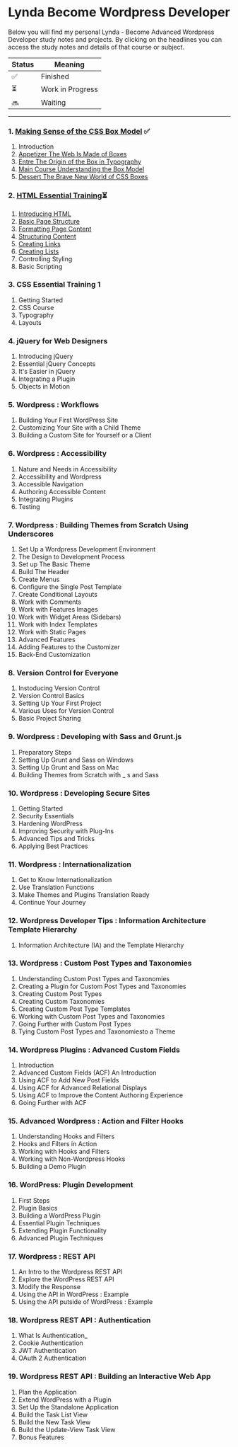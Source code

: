 # Lynda Become Wordpress Developer
Below you will find my personal Lynda - Become Advanced Wordpress Developer study notes and projects. By clicking on the headlines you can access the study notes and details of that course or subject.

| Status | Meaning |
|--|--|
| ✅ | Finished |
| ⏳| Work in Progress |
| 🔜 | Waiting |

-----------------

### 1. [Making Sense of the CSS Box Model](https://github.com/hevalhazalkurt/Learn_Code_Study_Notes/tree/master/Lynda/Become_Wordpress_Developer_path/1_Making_Sense_of_the_CSS_Box_Model) ✅
01. Introduction
02. [Appetizer The Web Is Made of Boxes](https://github.com/hevalhazalkurt/Learn_Code_Study_Notes/blob/master/Lynda/Become_Wordpress_Developer_path/1_Making_Sense_of_the_CSS_Box_Model/02_Appetizer_The_Web_Is_Made_of_Boxes/02_Appetizer_The_Web_Is_Made_of_Boxes.md)
03. [Entre The Origin of the Box in Typography](https://github.com/hevalhazalkurt/Learn_Code_Study_Notes/blob/master/Lynda/Become_Wordpress_Developer_path/1_Making_Sense_of_the_CSS_Box_Model/03_Entre_The_Origin_of_the_Box_in_Typography/03_Entre_The_Origin_of_the_Box_in_Typography.md)
04. [Main Course Understanding the Box Model](https://github.com/hevalhazalkurt/Learn_Code_Study_Notes/blob/master/Lynda/Become_Wordpress_Developer_path/1_Making_Sense_of_the_CSS_Box_Model/04_Main_Course_Understanding_the_Box_Model/04_Main_Course_Understanding_the_Box_Model.md)
05. [Dessert The Brave New World of CSS Boxes](https://github.com/hevalhazalkurt/Learn_Code_Study_Notes/blob/master/Lynda/Become_Wordpress_Developer_path/1_Making_Sense_of_the_CSS_Box_Model/05_Dessert_The_Brave_New_World_of_CSS_Boxes/05_Dessert_The_Brave_New_World_of_CSS_Boxes.md)

### 2. [HTML Essential Training](https://github.com/hevalhazalkurt/Learn_Code_Study_Notes/tree/master/Lynda/Become_Wordpress_Developer_path/2_HTML_Essential_Training)⏳
1. [Introducing HTML](https://github.com/hevalhazalkurt/Learn_Code_Study_Notes/blob/master/Lynda/Become_Wordpress_Developer_path/2_HTML_Essential_Training/Notes/1.1_Introducing_HTML.md)
2. [Basic Page Structure](https://github.com/hevalhazalkurt/Learn_Code_Study_Notes/blob/master/Lynda/Become_Wordpress_Developer_path/2_HTML_Essential_Training/Notes/2.2_Basic_Page_Structure.md)
3. [Formatting Page Content](https://github.com/hevalhazalkurt/Learn_Code_Study_Notes/blob/master/Lynda/Become_Wordpress_Developer_path/2_HTML_Essential_Training/Notes/2.3_Formatting_Page_Content.md)
4. [Structuring Content](https://github.com/hevalhazalkurt/Learn_Code_Study_Notes/blob/master/Lynda/Become_Wordpress_Developer_path/2_HTML_Essential_Training/Notes/2.4_Structuring_Content.md)
5. [Creating Links](https://github.com/hevalhazalkurt/Learn_Code_Study_Notes/blob/master/Lynda/Become_Wordpress_Developer_path/2_HTML_Essential_Training/Notes/2.5_Creating_Links.md)
6. [Creating Lists](https://github.com/hevalhazalkurt/Learn_Code_Study_Notes/blob/master/Lynda/Become_Wordpress_Developer_path/2_HTML_Essential_Training/Notes/2.6_Creating_Lists.md)
7. Controlling Styling
8. Basic Scripting

### 3. CSS Essential Training 1
1. Getting Started
2. CSS Course
3. Typography
4. Layouts

### 4. jQuery for Web Designers
1. Introducing jQuery
2. Essential jQuery Concepts
3. It's Easier in jQuery
4. Integrating a Plugin
5. Objects in Motion

### 5. Wordpress : Workflows
1. Building Your First WordPress Site
2. Customizing Your Site with a Child Theme
3. Building a Custom Site for Yourself or a Client

### 6. Wordpress : Accessibility
1. Nature and Needs in Accessibility
2. Accessibility and Wordpress
3. Accessible Navigation
4. Authoring Accessible Content
5. Integrating Plugins
6. Testing

### 7. Wordpress : Building Themes from Scratch Using Underscores
1. Set Up a Wordpress Development Environment
2. The Design to Development Process
3. Set up The Basic Theme
4. Build The Header
5. Create Menus
6. Configure the Single Post Template
7. Create Conditional Layouts
8. Work with Comments
9. Work with Features Images
10. Work with Widget Areas (Sidebars)
11. Work with Index Templates
12. Work with Static Pages
13. Advanced Features
14. Adding Features to the Customizer
15. Back-End Customization

### 8. Version Control for Everyone
1. Instoducing Version Control
2. Version Control Basics
3. Setting Up Your First Project
4. Various Uses for Version Control
5. Basic Project Sharing

### 9. Wordpress : Developing with Sass and Grunt.js
1. Preparatory Steps
2. Setting Up Grunt and Sass on Windows
3. Setting Up Grunt and Sass on Mac
4. Building Themes from Scratch with _ s and Sass

### 10. Wordpress : Developing Secure Sites
01. Getting Started
02. Security Essentials
03. Hardening WordPress
04. Improving Security with Plug-Ins
05. Advanced Tips and Tricks
06. Applying Best Practices

### 11. Wordpress : Internationalization
1. Get to Know Internationalization
2. Use Translation Functions
3. Make Themes and Plugins Translation Ready
4. Continue Your Journey

### 12. Wordpress Developer Tips : Information Architecture Template Hierarchy
1. Information Architecture (IA) and the Template Hierarchy

### 13. Wordpress : Custom Post Types and Taxonomies
1. Understanding Custom Post Types and Taxonomies
2. Creating a Plugin for Custom Post Types and Taxonomies
3. Creating Custom Post Types
4. Creating Custom Taxonomies
5. Creating Custom Post Type Templates
6. Working with Custom Post Types and Taxonomies
7. Going Further with Custom Post Types
8. Tying Custom Post Types and Taxonomiesto a Theme

### 14. Wordpress Plugins : Advanced Custom Fields
01. Introduction
02. Advanced Custom Fields (ACF) An Introduction
03. Using ACF to Add New Post Fields
04. Using ACF for Advanced Relational Displays
05. Using ACF to Improve the Content Authoring Experience
06. Going Further with ACF

### 15. Advanced Wordpress : Action and Filter Hooks
1. Understanding Hooks and Filters
2. Hooks and Filters in Action
3. Working with Hooks and Filters
4. Working with Non-Wordpress Hooks
5. Building a Demo Plugin

### 16. WordPress: Plugin Development
01. First Steps
02. Plugin Basics
03. Building a WordPress Plugin
04. Essential Plugin Techniques
05. Extending Plugin Functionality
06. Advanced Plugin Techniques

### 17. Wordpress : REST API
1. An Intro to the Wordpress REST API
2. Explore the WordPress REST API
3. Modify the Response
4. Using the API in WordPress : Example
5. Using the API putside of WordPress : Example

### 18. Wordpress REST API : Authentication
1. What Is Authentication_
2. Cookie Authentication
3. JWT Authentication
4. OAuth 2 Authentication

### 19. Wordpress REST API : Building an Interactive Web App
01. Plan the Application
02. Extend WordPress with a Plugin
03. Set Up the Standalone Application
04. Build the Task List View
05. Build the New Task View
06. Build the Update-View Task View
07. Bonus Features
